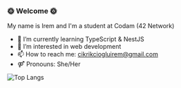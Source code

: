 ### 🌞 Welcome 🌞

My name is Irem and I'm a student at Codam (42 Network)

- 🌱 I’m currently learning TypeScript & NestJS
- 👀 I’m interested in web development
- 📫 How to reach me: cikrikciogluirem@gmail.com
- ⚤ Pronouns: She/Her




![Top Langs](https://github-readme-stats.vercel.app/api/top-langs/?username=ergunirem&theme=tokyonight)

